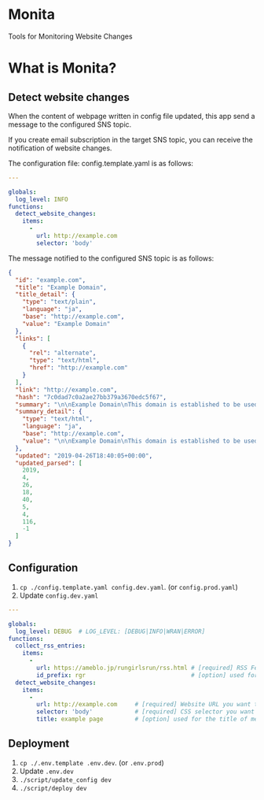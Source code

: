 Monita
======

Tools for Monitoring Website Changes

# What is Monita?
## Detect website changes

When the content of webpage written in config file updated, this app send a message to the configured SNS topic.

If you create email subscription in the target SNS topic, you can receive the notification of website changes.


The configuration file: config.template.yaml is as follows:

```yaml
---

globals:
  log_level: INFO
functions:
  detect_website_changes:
    items:
      -
        url: http://example.com
        selector: 'body'
```

The message notified to the configured SNS topic is as follows:

```json
{
  "id": "example.com",
  "title": "Example Domain",
  "title_detail": {
    "type": "text/plain",
    "language": "ja",
    "base": "http://example.com",
    "value": "Example Domain"
  },
  "links": [
    {
      "rel": "alternate",
      "type": "text/html",
      "href": "http://example.com"
    }
  ],
  "link": "http://example.com",
  "hash": "7c0dad7c0a2ae27bb379a3670edc5f67",
  "summary": "\n\nExample Domain\nThis domain is established to be used for illustrative examples in documents. You may use this\n    domain in examples without prior coordination or asking for permission.\nMore information...\n\n",
  "summary_detail": {
    "type": "text/html",
    "language": "ja",
    "base": "http://example.com",
    "value": "\n\nExample Domain\nThis domain is established to be used for illustrative examples in documents. You may use this\n    domain in examples without prior coordination or asking for permission.\nMore information...\n\n"
  },
  "updated": "2019-04-26T18:40:05+00:00",
  "updated_parsed": [
    2019,
    4,
    26,
    18,
    40,
    5,
    4,
    116,
    -1
  ]
}
```

## Configuration

1. `cp ./config.template.yaml config.dev.yaml`. (or `config.prod.yaml`)
2. Update `config.dev.yaml`

```yaml
---

globals:
  log_level: DEBUG  # LOG_LEVEL: [DEBUG|INFO|WRAN|ERROR]
functions:
  collect_rss_entries:
    items:
      -
        url: https://ameblo.jp/rungirlsrun/rss.html # [required] RSS Feed you want to detect new entry
        id_prefix: rgr                              # [option] used for the id prefix of messages sent to SNS topic
  detect_website_changes:
    items:
      -
        url: http://example.com     # [required] Website URL you want to detect changes
        selector: 'body'            # [required] CSS selector you want to detect changes
        title: example page         # [option] used for the title of messages sent to SNS topic
```

## Deployment

1. `cp ./.env.template .env.dev`. (or `.env.prod`)
2. Update `.env.dev`
3. `./script/update_config dev`
4. `./script/deploy dev`
